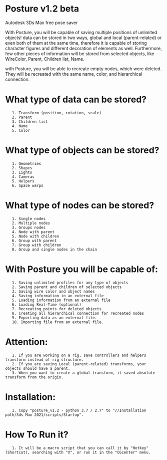 # Posture v1.2 beta
Autodesk 3Ds Max free pose saver
 
With Posture, you will be capable of saving multiple positions of unlimited objects! data can be stored in two ways, global and local (parent-related) or even both of them at the same time, therefore it is capable of storing character figures and different decoration of elements as well. Furthermore, few other pieces of information will be stored from selected objects, like WireColor, Parent, Children list, Name.

with Posture, you will be able to recreate empty nodes, which were deleted. They will be recreated with the same name, color, and hierarchical connection.

#   What type of data can be stored?
 
       1. Transform (position, rotation, scale)
       2. Parent 
       3. Children list
       4. Name
       5. Color

#   What type of objects can be stored?
 
       1. Geometries
       2. Shapes
       3. Lights
       4. Cameras
       5. Helpers
       6. Space warps


#   What type of nodes can be stored?
 
       1. Single nodes
       2. Multiple nodes
       3. Groups nodes
       4. Node with parent
       5. Node with children
       6. Group with parent
       7. Group with children
       8. Group and single nodes in the chain

#   With Posture you will be capable of:
  
       1. Saving unlimited profiles for any type of objects
       2. Saving parent and children of selected objects
       3. Saving wire color and object names
       4. Saving information in an external file
       5. Loading information from an external file
       6. Loading Real-Time (optional)
       7. Recreating points for deleted objects
       8. Creating all hierarchical connection for recreated nodes
       9. Exporting data as an external file.
       10. Importing file from an external file.

#   Attention:
 
       1. If you are working on a rig, save controllers and helpers transform instead of rig structure.
       2. If you are saving Local (parent-related) transforms, your objects should have a parent.
       3. When you want to create a global transform, it saved absolute transform from the origin.
       
#   Installation:
       1. Copy "posture_v1.2 - python 3.7 / 2.7" to "//Installation path/3ds Max 2021/scripts/Startup".
       
#   How To Run it?
       1. It will be a macro script that you can call it by "Hotkey" (Shortcut), searching with "X", or run it in the "CGcenter" menu.

